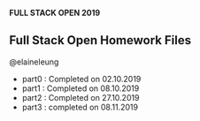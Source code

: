 **FULL STACK OPEN 2019**

## Full Stack Open Homework Files

@elaineleung

* part0 : Completed on 02.10.2019 
* part1 : Completed on 08.10.2019
* part2 : Completed on 27.10.2019
* part3 : completed on 08.11.2019
